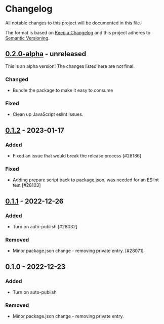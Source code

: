 # Changelog

All notable changes to this project will be documented in this file.

The format is based on [Keep a Changelog](https://keepachangelog.com/en/1.0.0/)
and this project adheres to [Semantic Versioning](https://semver.org/spec/v2.0.0.html).

## [0.2.0-alpha] - unreleased

This is an alpha version! The changes listed here are not final.

### Changed
- Bundle the package to make it easy to consume

### Fixed
- Clean up JavaScript eslint issues.

## [0.1.2] - 2023-01-17
### Added
- Fixed an issue that would break the release process [#28186]

### Fixed
- Adding prepare script back to package.json, was needed for an ESlint test [#28103]

## [0.1.1] - 2022-12-26
### Added
- Turn on auto-publish [#28032]

### Removed
- Minor package.json change - removing private entry. [#28071]

## 0.1.0 - 2022-12-23
### Added
- Turn on auto-publish

### Removed
- Minor package.json change - removing private entry.

[0.2.0-alpha]: https://github.com/Automattic/jetpack-image-guide/compare/v0.1.2...v0.2.0-alpha
[0.1.2]: https://github.com/Automattic/jetpack-image-guide/compare/v0.1.1...v0.1.2
[0.1.1]: https://github.com/Automattic/jetpack-image-guide/compare/v0.1.0...v0.1.1
